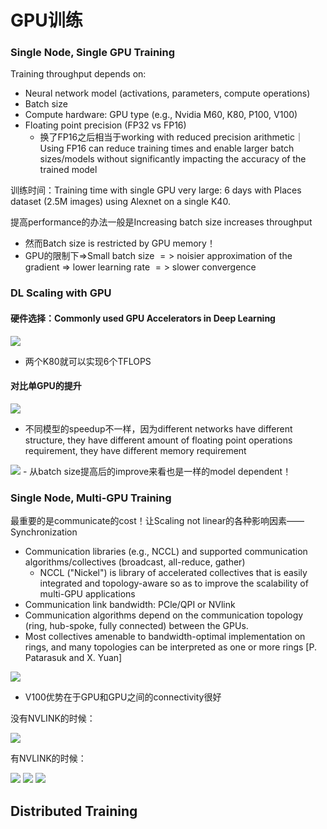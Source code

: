 # GPU训练

### Single Node, Single GPU Training

Training throughput depends on:
- Neural network model (activations, parameters, compute operations)
- Batch size
- Compute hardware: GPU type (e.g., Nvidia M60, K80, P100, V100)
- Floating point precision (FP32 vs FP16)
    - 换了FP16之后相当于working with reduced precision arithmetic｜Using FP16 can reduce training times and enable larger batch sizes/models without significantly impacting the accuracy of the trained model
    
训练时间：Training time with single GPU very large: 6 days with Places dataset (2.5M images) using Alexnet on a single K40.

提高performance的办法一般是Increasing batch size increases throughput
- 然而Batch size is restricted by GPU memory！
- GPU的限制下⇒Small batch size $=>$ noisier approximation of the gradient $\Rightarrow$ lower learning rate $=>$ slower convergence



### DL Scaling with GPU

#### 硬件选择：Commonly used GPU Accelerators in Deep Learning

<img src="https://cdn.mathpix.com/snip/images/EgvWEJqCtlVEjyoLDQ1kqDWtRSVN5q_ZW9jcmnqsJFM.original.fullsize.png" />


- 两个K80就可以实现6个TFLOPS

#### 对比单GPU的提升

<img src="https://cdn.mathpix.com/snip/images/ym85dUm7bzwccOmHZq03IOOmqBdaK34LrMLl783Nyws.original.fullsize.png" />

- 不同模型的speedup不一样，因为different networks have different structure, they have different amount of floating point operations requirement, they have different memory requirement

<img src="https://cdn.mathpix.com/snip/images/F8v3Uz9CFYVg0XIHolZnrAKvV4u5H-AE1mapfdeJrMQ.original.fullsize.png" />
- 从batch size提高后的improve来看也是一样的model dependent！

### Single Node, Multi-GPU Training

最重要的是communicate的cost！让Scaling not linear的各种影响因素——Synchronization
- Communication libraries (e.g., NCCL) and supported communication algorithms/collectives (broadcast, all-reduce, gather)
    - NCCL ("Nickel") is library of accelerated collectives that is easily integrated and topology-aware so as to improve the scalability of multi-GPU applications
- Communication link bandwidth: PCle/QPI or NVlink
- Communication algorithms depend on the communication topology (ring, hub-spoke, fully connected) between the GPUs.
- Most collectives amenable to bandwidth-optimal implementation on rings, and many topologies can be interpreted as one or more rings [P. Patarasuk and X. Yuan]

<img src="https://cdn.mathpix.com/snip/images/XWDeJcrg4WsPOm1CDXkWF005zbjCK7KoXanRu0yo630.original.fullsize.png" />

- V100优势在于GPU和GPU之间的connectivity很好

没有NVLINK的时候：

<img src="https://cdn.mathpix.com/snip/images/pwqaKYxymHmAt-5HJ7HR37vmC5lgVfR8ITd73dYZVjE.original.fullsize.png" />

有NVLINK的时候：

<img src="https://cdn.mathpix.com/snip/images/bFRPoR_Y-bsmIVYEzzLtJzSnchkKboILT1Zh3O7HCus.original.fullsize.png" />

<img src="https://cdn.mathpix.com/snip/images/EUtejV4EyMXJtlUlGNuAA6XayYDeicPhJlmuCSw_oH4.original.fullsize.png" />

<img src="https://cdn.mathpix.com/snip/images/6UpUK2ib1ACVqIj-N7a42p-Gs-V2xUZrTcFTkAWHbD8.original.fullsize.png" />

## Distributed Training

